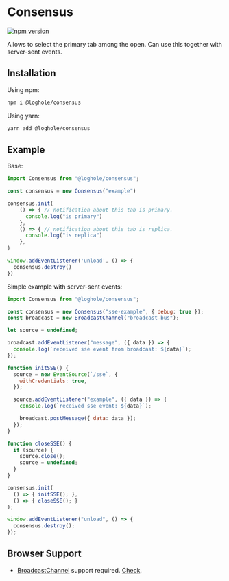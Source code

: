 # Consensus

[![npm version](https://img.shields.io/npm/v/@loghole/consensus.svg?style=flat-square)](https://www.npmjs.com/package/@loghole/consensus)

Allows to select the primary tab among the open. Can use this together with server-sent events.

## Installation

Using npm:

```sh
npm i @loghole/consensus
```

Using yarn:

```sh
yarn add @loghole/consensus
```

## Example

Base:
```javascript
import Consensus from "@loghole/consensus";

const consensus = new Consensus("example")

consensus.init(
    () => { // notification about this tab is primary.
      console.log("is primary")
    },
    () => { // notification about this tab is replica.
      console.log("is replica")
    },
)

window.addEventListener('unload', () => {
  consensus.destroy()
})
```

Simple example with server-sent events:
```javascript
import Consensus from "@loghole/consensus";

const consensus = new Consensus("sse-example", { debug: true });
const broadcast = new BroadcastChannel("broadcast-bus");

let source = undefined;

broadcast.addEventListener("message", ({ data }) => {
  console.log(`received sse event from broadcast: ${data}`);
});

function initSSE() {
  source = new EventSource(`/sse`, {
    withCredentials: true,
  });

  source.addEventListener("example", ({ data }) => {
    console.log(`received sse event: ${data}`);

    broadcast.postMessage({ data: data });
  });
}

function closeSSE() {
  if (source) {
    source.close();
    source = undefined;
  }
}

consensus.init(
  () => { initSSE(); },
  () => { closeSSE(); }
);

window.addEventListener("unload", () => {
  consensus.destroy();
});
```

## Browser Support
* [BroadcastChannel](https://developer.mozilla.org/en-US/docs/Web/API/BroadcastChannel) support required. [Check](https://caniuse.com/broadcastchannel).
